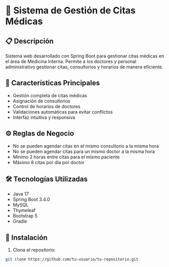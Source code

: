 # 🏥 Sistema de Gestión de Citas Médicas

## 📋 Descripción
Sistema web desarrollado con Spring Boot para gestionar citas médicas en el área de Medicina Interna. Permite a los doctores y personal administrativo gestionar citas, consultorios y horarios de manera eficiente.

## 🚀 Características Principales
- Gestión completa de citas médicas
- Asignación de consultorios
- Control de horarios de doctores
- Validaciones automáticas para evitar conflictos
- Interfaz intuitiva y responsiva

## ⚙️ Reglas de Negocio
- No se pueden agendar citas en el mismo consultorio a la misma hora
- No se pueden agendar citas para un mismo doctor a la misma hora
- Mínimo 2 horas entre citas para el mismo paciente
- Máximo 8 citas por día por doctor

## 🛠️ Tecnologías Utilizadas
- Java 17
- Spring Boot 3.4.0
- MySQL
- Thymeleaf
- Bootstrap 5
- Gradle

## 🔧 Instalación

1. Clona el repositorio:
```bash
git clone https://github.com/tu-usuario/tu-repositorio.git